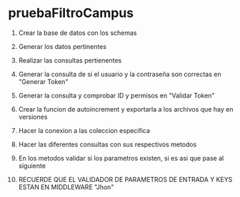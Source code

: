 # pruebaFiltroCampus

1. Crear la base de datos con los schemas
2. Generar los datos pertinentes
3. Realizar las consultas pertienentes
4. Generar la consulta de si el usuario y la contraseña son correctas en "Generar Token"
5. Generar la consulta y comprobar ID y permisos en "Validar Token"

6. Crear la funcion de autoincrement y exportarla a los archivos que hay en versiones

7. Hacer la conexion a las coleccion especifica

8. Hacer las diferentes consultas con sus respectivos metodos 

9. En los metodos validar si los parametros existen, si es asi que pase al siguiente

10. RECUERDE QUE EL VALIDADOR DE PARAMETROS DE ENTRADA Y KEYS ESTAN EN MIDDLEWARE "Jhon"
